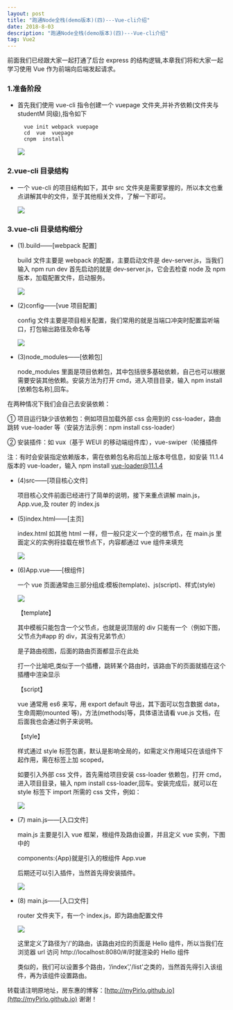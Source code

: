 ```yaml
---
layout: post
title: "跑通Node全栈(demo版本)(四)---Vue-cli介绍"
date: 2018-8-03
description: "跑通Node全栈(demo版本)(四)---Vue-cli介绍"
tag: Vue2
---
```


前面我们已经跟大家一起打通了后台 express 的结构逻辑,本章我们将和大家一起学习使用 Vue 作为前端向后端发起请求。

### 1.准备阶段

- 首先我们使用 vue-cli 指令创建一个 vuepage 文件夹,并补齐依赖(文件夹与 studentM 同级),指令如下

  ```
    vue init webpack vuepage
    cd  vue  vuepage
    cnpm  install
  ```

  ![](/images/posts/vue/11.png)

### 2.vue-cli 目录结构

- 一个 vue-cli 的项目结构如下，其中 src 文件夹是需要掌握的，所以本文也重点讲解其中的文件，至于其他相关文件，了解一下即可。

  ![](/images/posts/vue/21.png)

### 3.vue-cli 目录结构细分

- (1).build——[webpack 配置]

  build 文件主要是 webpack 的配置，主要启动文件是 dev-server.js，当我们输入 npm run dev 首先启动的就是 dev-server.js，它会去检查 node 及 npm 版本，加载配置文件，启动服务。

  ![](/images/posts/vue/22.png)

- (2)config——[vue 项目配置]

  config 文件主要是项目相关配置，我们常用的就是当端口冲突时配置监听端口，打包输出路径及命名等

  ![](/images/posts/vue/23.png)

- (3)node_modules——[依赖包]

  node_modules 里面是项目依赖包，其中包括很多基础依赖，自己也可以根据需要安装其他依赖。安装方法为打开 cmd，进入项目目录，输入 npm install [依赖包名称],回车。

在两种情况下我们会自己去安装依赖：

① 项目运行缺少该依赖包：例如项目加载外部 css 会用到的 css-loader，路由跳转 vue-loader 等（安装方法示例：npm install css-loader）

② 安装插件：如 vux（基于 WEUI 的移动端组件库），vue-swiper（轮播插件

注：有时会安装指定依赖版本，需在依赖包名称后加上版本号信息，如安装 11.1.4 版本的 vue-loader，输入 npm install vue-loader@11.1.4

- (4)src——[项目核心文件]

  项目核心文件前面已经进行了简单的说明，接下来重点讲解 main.js，App.vue,及 router 的 index.js

- (5)index.html——[主页]

  index.html 如其他 html 一样，但一般只定义一个空的根节点，在 main.js 里面定义的实例将挂载在根节点下，内容都通过 vue 组件来填充

  ![](/images/posts/vue/24.png)

- (6)App.vue——[根组件]

  一个 vue 页面通常由三部分组成:模板(template)、js(script)、样式(style)

  ![](/images/posts/vue/25.png)

  【template】

  其中模板只能包含一个父节点，也就是说顶层的 div 只能有一个（例如下图，父节点为#app 的 div，其没有兄弟节点）

  <router-view></router-view>是子路由视图，后面的路由页面都显示在此处

  打一个比喻吧,<router-view>类似于一个插槽，跳转某个路由时，该路由下的页面就插在这个插槽中渲染显示

  【script】

  vue 通常用 es6 来写，用 export default 导出，其下面可以包含数据 data，生命周期(mounted 等)，方法(methods)等，具体语法请看 vue.js 文档，在后面我也会通过例子来说明。

  【style】

  样式通过 style 标签<style></style>包裹，默认是影响全局的，如需定义作用域只在该组件下起作用，需在标签上加 scoped，<style scoped></style>

  如要引入外部 css 文件，首先需给项目安装 css-loader 依赖包，打开 cmd，进入项目目录，输入 npm install css-loader,回车。安装完成后，就可以在 style 标签下 import 所需的 css 文件，例如：

  ![](/images/posts/vue/26.png)

- (7) main.js——[入口文件]

  main.js 主要是引入 vue 框架，根组件及路由设置，并且定义 vue 实例，下图中的

  components:{App}就是引入的根组件 App.vue

  后期还可以引入插件，当然首先得安装插件。

  ![](/images/posts/vue/27.png)

- (8) main.js——[入口文件]

  router 文件夹下，有一个 index.js，即为路由配置文件

  ![](/images/posts/vue/28.png)

  这里定义了路径为'/'的路由，该路由对应的页面是 Hello 组件，所以当我们在浏览器 url 访问 http://localhost:8080/#/时就渲染的 Hello 组件

  类似的，我们可以设置多个路由，‘/index’,'/list'之类的，当然首先得引入该组件，再为该组件设置路由。

转载请注明原地址，房东惠的博客：[http://myPirlo.github.io](http://myPirlo.github.io) 谢谢！
